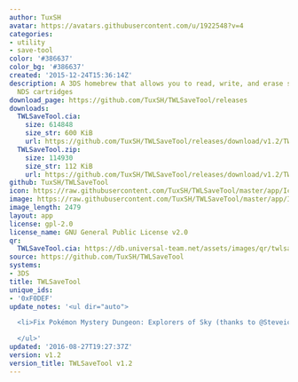 ```yaml
---
author: TuxSH
avatar: https://avatars.githubusercontent.com/u/1922548?v=4
categories:
- utility
- save-tool
color: '#386637'
color_bg: '#386637'
created: '2015-12-24T15:36:14Z'
description: A 3DS homebrew that allows you to read, write, and erase save files from
  NDS cartridges
download_page: https://github.com/TuxSH/TWLSaveTool/releases
downloads:
  TWLSaveTool.cia:
    size: 614848
    size_str: 600 KiB
    url: https://github.com/TuxSH/TWLSaveTool/releases/download/v1.2/TWLSaveTool.cia
  TWLSaveTool.zip:
    size: 114930
    size_str: 112 KiB
    url: https://github.com/TuxSH/TWLSaveTool/releases/download/v1.2/TWLSaveTool.zip
github: TuxSH/TWLSaveTool
icon: https://raw.githubusercontent.com/TuxSH/TWLSaveTool/master/app/IconLarge.png
image: https://raw.githubusercontent.com/TuxSH/TWLSaveTool/master/app/IconLarge.png
image_length: 2479
layout: app
license: gpl-2.0
license_name: GNU General Public License v2.0
qr:
  TWLSaveTool.cia: https://db.universal-team.net/assets/images/qr/twlsavetool-cia.png
source: https://github.com/TuxSH/TWLSaveTool
systems:
- 3DS
title: TWLSaveTool
unique_ids:
- '0xF0DEF'
update_notes: '<ul dir="auto">

  <li>Fix Pokémon Mystery Dungeon: Explorers of Sky (thanks to @Steveice10)</li>

  </ul>'
updated: '2016-08-27T19:27:37Z'
version: v1.2
version_title: TWLSaveTool v1.2
---
```

